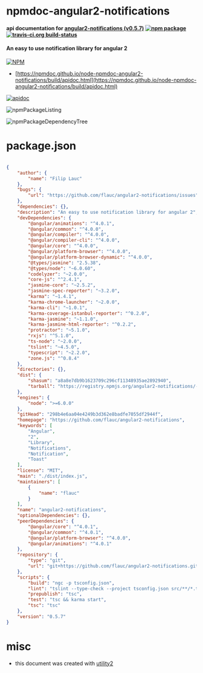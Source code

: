# npmdoc-angular2-notifications

#### api documentation for  [angular2-notifications (v0.5.7)](https://github.com/flauc/angular2-notifications)  [![npm package](https://img.shields.io/npm/v/npmdoc-angular2-notifications.svg?style=flat-square)](https://www.npmjs.org/package/npmdoc-angular2-notifications) [![travis-ci.org build-status](https://api.travis-ci.org/npmdoc/node-npmdoc-angular2-notifications.svg)](https://travis-ci.org/npmdoc/node-npmdoc-angular2-notifications)

#### An easy to use notification library for angular 2

[![NPM](https://nodei.co/npm/angular2-notifications.png?downloads=true&downloadRank=true&stars=true)](https://www.npmjs.com/package/angular2-notifications)

- [https://npmdoc.github.io/node-npmdoc-angular2-notifications/build/apidoc.html](https://npmdoc.github.io/node-npmdoc-angular2-notifications/build/apidoc.html)

[![apidoc](https://npmdoc.github.io/node-npmdoc-angular2-notifications/build/screenCapture.buildCi.browser.%252Ftmp%252Fbuild%252Fapidoc.html.png)](https://npmdoc.github.io/node-npmdoc-angular2-notifications/build/apidoc.html)

![npmPackageListing](https://npmdoc.github.io/node-npmdoc-angular2-notifications/build/screenCapture.npmPackageListing.svg)

![npmPackageDependencyTree](https://npmdoc.github.io/node-npmdoc-angular2-notifications/build/screenCapture.npmPackageDependencyTree.svg)



# package.json

```json

{
    "author": {
        "name": "Filip Lauc"
    },
    "bugs": {
        "url": "https://github.com/flauc/angular2-notifications/issues"
    },
    "dependencies": {},
    "description": "An easy to use notification library for angular 2",
    "devDependencies": {
        "@angular/animations": "^4.0.1",
        "@angular/common": "^4.0.0",
        "@angular/compiler": "^4.0.0",
        "@angular/compiler-cli": "^4.0.0",
        "@angular/core": "^4.0.0",
        "@angular/platform-browser": "^4.0.0",
        "@angular/platform-browser-dynamic": "^4.0.0",
        "@types/jasmine": "2.5.38",
        "@types/node": "~6.0.60",
        "codelyzer": "~2.0.0",
        "core-js": "^2.4.1",
        "jasmine-core": "~2.5.2",
        "jasmine-spec-reporter": "~3.2.0",
        "karma": "~1.4.1",
        "karma-chrome-launcher": "~2.0.0",
        "karma-cli": "~1.0.1",
        "karma-coverage-istanbul-reporter": "^0.2.0",
        "karma-jasmine": "~1.1.0",
        "karma-jasmine-html-reporter": "^0.2.2",
        "protractor": "~5.1.0",
        "rxjs": "^5.1.0",
        "ts-node": "~2.0.0",
        "tslint": "~4.5.0",
        "typescript": "~2.2.0",
        "zone.js": "^0.8.4"
    },
    "directories": {},
    "dist": {
        "shasum": "a8a8e7db9b1623709c296cf11348935ae2892940",
        "tarball": "https://registry.npmjs.org/angular2-notifications/-/angular2-notifications-0.5.7.tgz"
    },
    "engines": {
        "node": ">=6.0.0"
    },
    "gitHead": "298b4e6aa04e4249b3d362e8badfe7055df2944f",
    "homepage": "https://github.com/flauc/angular2-notifications",
    "keywords": [
        "Angular",
        "2",
        "Library",
        "Notifications",
        "Notification",
        "Toast"
    ],
    "license": "MIT",
    "main": "./dist/index.js",
    "maintainers": [
        {
            "name": "flauc"
        }
    ],
    "name": "angular2-notifications",
    "optionalDependencies": {},
    "peerDependencies": {
        "@angular/core": "^4.0.1",
        "@angular/common": "^4.0.1",
        "@angular/platform-browser": "^4.0.0",
        "@angular/animations": "^4.0.1"
    },
    "repository": {
        "type": "git",
        "url": "git+https://github.com/flauc/angular2-notifications.git"
    },
    "scripts": {
        "build": "ngc -p tsconfig.json",
        "lint": "tslint --type-check --project tsconfig.json src/**/*.ts",
        "prepublish": "tsc",
        "test": "tsc && karma start",
        "tsc": "tsc"
    },
    "version": "0.5.7"
}
```



# misc
- this document was created with [utility2](https://github.com/kaizhu256/node-utility2)
